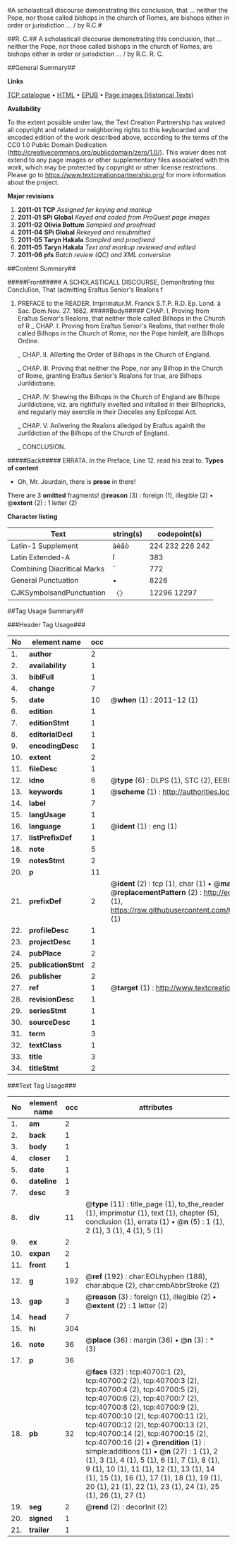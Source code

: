 #A scholasticall discourse demonstrating this conclusion, that ... neither the Pope, nor those called bishops in the church of Romes, are bishops either in order or jurisdiction ... / by R.C.#

##R. C.##
A scholasticall discourse demonstrating this conclusion, that ... neither the Pope, nor those called bishops in the church of Romes, are bishops either in order or jurisdiction ... / by R.C.
R. C.

##General Summary##

**Links**

[TCP catalogue](http://www.ota.ox.ac.uk/tcp/)  • 
[HTML](http://tei.it.ox.ac.uk/tcp/Texts-HTML/free/A31/A31175.html)  • 
[EPUB](http://tei.it.ox.ac.uk/tcp/Texts-EPUB/free/A31/A31175.epub) • 
[Page images (Historical Texts)](https://historicaltexts.jisc.ac.uk/eebo-07952159e)

**Availability**

To the extent possible under law, the Text Creation Partnership has waived all copyright and related or neighboring rights to this keyboarded and encoded edition of the work described above, according to the terms of the CC0 1.0 Public Domain Dedication (http://creativecommons.org/publicdomain/zero/1.0/). This waiver does not extend to any page images or other supplementary files associated with this work, which may be protected by copyright or other license restrictions. Please go to https://www.textcreationpartnership.org/ for more information about the project.

**Major revisions**

1. __2011-01__ __TCP__ *Assigned for keying and markup*
1. __2011-01__ __SPi Global__ *Keyed and coded from ProQuest page images*
1. __2011-02__ __Olivia Bottum__ *Sampled and proofread*
1. __2011-04__ __SPi Global__ *Rekeyed and resubmitted*
1. __2011-05__ __Taryn Hakala__ *Sampled and proofread*
1. __2011-05__ __Taryn Hakala__ *Text and markup reviewed and edited*
1. __2011-06__ __pfs__ *Batch review (QC) and XML conversion*

##Content Summary##

#####Front#####
A SCHOLASTICALL DISCOURSE, Demonſtrating this Concluſion, That (admitting Eraſtus Senior's Reaſons f
1. PREFACE to the READER.
Imprimatur.M. Franck S.T.P. R.D. Ep. Lond. à Sac. Dom.Nov. 27. 1662.
#####Body#####
CHAP. I. Proving from Eraſtus Senior's Reaſons, that neither thoſe called Biſhops in the Church of R
    _ CHAP. I. Proving from Eraſtus Senior's Reaſons, that neither thoſe called Biſhops in the Church of Rome, nor the Pope himſelf, are Biſhops Ordine.

    _ CHAP. II. Aſſerting the Order of Biſhops in the Church of England.

    _ CHAP. III. Proving that neither the Pope, nor any Biſhop in the Church of Rome, granting Eraſtus Senior's Reaſons for true, are Biſhops Juriſdictione.

    _ CHAP. IV. Shewing the Biſhops in the Church of England are Biſhops Juriſdictione, viz. are rightfully inveſted and inſtalled in their Biſhopricks, and regularly may exerciſe in their Dioceſes any Epiſcopal Act.

    _ CHAP. V. Anſwering the Reaſons alledged by Eraſtus againſt the Juriſdiction of the Biſhops of the Church of England.

    _ CONCLUSION.

#####Back#####
ERRATA. In the Preface, Line 12. read his zeal to.
**Types of content**

  * Oh, Mr. Jourdain, there is **prose** in there!

There are 3 **omitted** fragments! 
 @__reason__ (3) : foreign (1), illegible (2)  •  @__extent__ (2) : 1 letter (2)

**Character listing**


|Text|string(s)|codepoint(s)|
|---|---|---|
|Latin-1 Supplement|àèâò|224 232 226 242|
|Latin Extended-A|ſ|383|
|Combining             Diacritical Marks|̄|772|
|General Punctuation|•|8226|
|CJKSymbolsandPunctuation|〈〉|12296 12297|

##Tag Usage Summary##

###Header Tag Usage###

|No|element name|occ|attributes|
|---|---|---|---|
|1.|__author__|2||
|2.|__availability__|1||
|3.|__biblFull__|1||
|4.|__change__|7||
|5.|__date__|10| @__when__ (1) : 2011-12 (1)|
|6.|__edition__|1||
|7.|__editionStmt__|1||
|8.|__editorialDecl__|1||
|9.|__encodingDesc__|1||
|10.|__extent__|2||
|11.|__fileDesc__|1||
|12.|__idno__|6| @__type__ (6) : DLPS (1), STC (2), EEBO-CITATION (1), OCLC (1), VID (1)|
|13.|__keywords__|1| @__scheme__ (1) : http://authorities.loc.gov/ (1)|
|14.|__label__|7||
|15.|__langUsage__|1||
|16.|__language__|1| @__ident__ (1) : eng (1)|
|17.|__listPrefixDef__|1||
|18.|__note__|5||
|19.|__notesStmt__|2||
|20.|__p__|11||
|21.|__prefixDef__|2| @__ident__ (2) : tcp (1), char (1)  •  @__matchPattern__ (2) : ([0-9\-]+):([0-9IVX]+) (1), (.+) (1)  •  @__replacementPattern__ (2) : http://eebo.chadwyck.com/downloadtiff?vid=$1&page=$2 (1), https://raw.githubusercontent.com/textcreationpartnership/Texts/master/tcpchars.xml#$1 (1)|
|22.|__profileDesc__|1||
|23.|__projectDesc__|1||
|24.|__pubPlace__|2||
|25.|__publicationStmt__|2||
|26.|__publisher__|2||
|27.|__ref__|1| @__target__ (1) : http://www.textcreationpartnership.org/docs/. (1)|
|28.|__revisionDesc__|1||
|29.|__seriesStmt__|1||
|30.|__sourceDesc__|1||
|31.|__term__|3||
|32.|__textClass__|1||
|33.|__title__|3||
|34.|__titleStmt__|2||


###Text Tag Usage###

|No|element name|occ|attributes|
|---|---|---|---|
|1.|__am__|2||
|2.|__back__|1||
|3.|__body__|1||
|4.|__closer__|1||
|5.|__date__|1||
|6.|__dateline__|1||
|7.|__desc__|3||
|8.|__div__|11| @__type__ (11) : title_page (1), to_the_reader (1), imprimatur (1), text (1), chapter (5), conclusion (1), errata (1)  •  @__n__ (5) : 1 (1), 2 (1), 3 (1), 4 (1), 5 (1)|
|9.|__ex__|2||
|10.|__expan__|2||
|11.|__front__|1||
|12.|__g__|192| @__ref__ (192) : char:EOLhyphen (188), char:abque (2), char:cmbAbbrStroke (2)|
|13.|__gap__|3| @__reason__ (3) : foreign (1), illegible (2)  •  @__extent__ (2) : 1 letter (2)|
|14.|__head__|7||
|15.|__hi__|304||
|16.|__note__|36| @__place__ (36) : margin (36)  •  @__n__ (3) : * (3)|
|17.|__p__|36||
|18.|__pb__|32| @__facs__ (32) : tcp:40700:1 (2), tcp:40700:2 (2), tcp:40700:3 (2), tcp:40700:4 (2), tcp:40700:5 (2), tcp:40700:6 (2), tcp:40700:7 (2), tcp:40700:8 (2), tcp:40700:9 (2), tcp:40700:10 (2), tcp:40700:11 (2), tcp:40700:12 (2), tcp:40700:13 (2), tcp:40700:14 (2), tcp:40700:15 (2), tcp:40700:16 (2)  •  @__rendition__ (1) : simple:additions (1)  •  @__n__ (27) : 1 (1), 2 (1), 3 (1), 4 (1), 5 (1), 6 (1), 7 (1), 8 (1), 9 (1), 10 (1), 11 (1), 12 (1), 13 (1), 14 (1), 15 (1), 16 (1), 17 (1), 18 (1), 19 (1), 20 (1), 21 (1), 22 (1), 23 (1), 24 (1), 25 (1), 26 (1), 27 (1)|
|19.|__seg__|2| @__rend__ (2) : decorInit (2)|
|20.|__signed__|1||
|21.|__trailer__|1||
